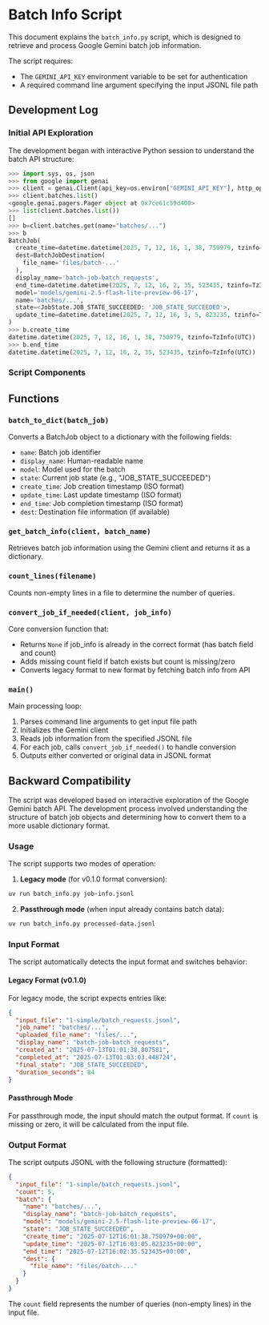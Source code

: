 # Batch Info Script

This document explains the `batch_info.py` script, which is designed to retrieve and process Google Gemini batch job information.

The script requires:
- The `GEMINI_API_KEY` environment variable to be set for authentication
- A required command line argument specifying the input JSONL file path

## Development Log

### Initial API Exploration

The development began with interactive Python session to understand the batch API structure:

```python
>>> import sys, os, json
>>> from google import genai
>>> client = genai.Client(api_key=os.environ["GEMINI_API_KEY"], http_options={"api_version": "v1alpha"})
>>> client.batches.list()
<google.genai.pagers.Pager object at 0x7ce61c59d400>
>>> list(client.batches.list())
[]
>>> b=client.batches.get(name="batches/...")
>>> b
BatchJob(
  create_time=datetime.datetime(2025, 7, 12, 16, 1, 38, 750979, tzinfo=TzInfo(UTC)),
  dest=BatchJobDestination(
    file_name='files/batch-...'
  ),
  display_name='batch-job-batch_requests',
  end_time=datetime.datetime(2025, 7, 12, 16, 2, 35, 523435, tzinfo=TzInfo(UTC)),
  model='models/gemini-2.5-flash-lite-preview-06-17',
  name='batches/...',
  state=<JobState.JOB_STATE_SUCCEEDED: 'JOB_STATE_SUCCEEDED'>,
  update_time=datetime.datetime(2025, 7, 12, 16, 3, 5, 823235, tzinfo=TzInfo(UTC))
)
>>> b.create_time
datetime.datetime(2025, 7, 12, 16, 1, 38, 750979, tzinfo=TzInfo(UTC))
>>> b.end_time
datetime.datetime(2025, 7, 12, 16, 2, 35, 523435, tzinfo=TzInfo(UTC))
```

### Script Components

## Functions

### `batch_to_dict(batch_job)`

Converts a BatchJob object to a dictionary with the following fields:
- `name`: Batch job identifier
- `display_name`: Human-readable name
- `model`: Model used for the batch
- `state`: Current job state (e.g., "JOB_STATE_SUCCEEDED")
- `create_time`: Job creation timestamp (ISO format)
- `update_time`: Last update timestamp (ISO format)
- `end_time`: Job completion timestamp (ISO format)
- `dest`: Destination file information (if available)

### `get_batch_info(client, batch_name)`

Retrieves batch job information using the Gemini client and returns it as a dictionary.

### `count_lines(filename)`

Counts non-empty lines in a file to determine the number of queries.

### `convert_job_if_needed(client, job_info)`

Core conversion function that:
- Returns `None` if job_info is already in the correct format (has batch field and count)
- Adds missing count field if batch exists but count is missing/zero
- Converts legacy format to new format by fetching batch info from API

### `main()`

Main processing loop:
1. Parses command line arguments to get input file path
2. Initializes the Gemini client
3. Reads job information from the specified JSONL file
4. For each job, calls `convert_job_if_needed()` to handle conversion
5. Outputs either converted or original data in JSONL format

## Backward Compatibility

The script was developed based on interactive exploration of the Google Gemini batch API. The development process involved understanding the structure of batch job objects and determining how to convert them to a more usable dictionary format.

### Usage

The script supports two modes of operation:

1. **Legacy mode** (for v0.1.0 format conversion):
```bash
uv run batch_info.py job-info.jsonl
```

2. **Passthrough mode** (when input already contains batch data):
```bash
uv run batch_info.py processed-data.jsonl
```

### Input Format

The script automatically detects the input format and switches behavior:

#### Legacy Format (v0.1.0)
For legacy mode, the script expects entries like:

```json
{
  "input_file": "1-simple/batch_requests.jsonl",
  "job_name": "batches/...",
  "uploaded_file_name": "files/...",
  "display_name": "batch-job-batch_requests",
  "created_at": "2025-07-13T01:01:38.807581",
  "completed_at": "2025-07-13T01:03:03.448724",
  "final_state": "JOB_STATE_SUCCEEDED",
  "duration_seconds": 84
}
```

#### Passthrough Mode
For passthrough mode, the input should match the output format. If `count` is missing or zero, it will be calculated from the input file.

### Output Format

The script outputs JSONL with the following structure (formatted):

```json
{
  "input_file": "1-simple/batch_requests.jsonl",
  "count": 5,
  "batch": {
    "name": "batches/...",
    "display_name": "batch-job-batch_requests",
    "model": "models/gemini-2.5-flash-lite-preview-06-17",
    "state": "JOB_STATE_SUCCEEDED",
    "create_time": "2025-07-12T16:01:38.750979+00:00",
    "update_time": "2025-07-12T16:03:05.823235+00:00",
    "end_time": "2025-07-12T16:02:35.523435+00:00",
    "dest": {
      "file_name": "files/batch-..."
    }
  }
}
```

The `count` field represents the number of queries (non-empty lines) in the input file.
